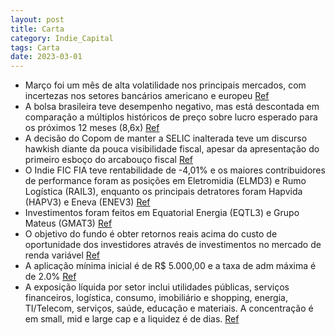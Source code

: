 ```yaml
---
layout: post
title: Carta
category: Indie_Capital
tags: Carta
date: 2023-03-01
---
```


- Março foi um mês de alta volatilidade nos principais mercados, com incertezas nos setores bancários americano e europeu
<a href="#" onclick="search_on_pdf('COMENTÁRIO MENSALCOMENTÁRIO MENSALCOMENTÁRIO MENSALO mês de março foi mais um mês dealtavolatil')">Ref</a>
- A bolsa brasileira teve desempenho negativo, mas está descontada em comparação a múltiplos históricos de preço sobre lucro esperado para os próximos 12 meses (8,6x)
<a href="#" onclick="search_on_pdf('refletiuemjuroslongos mais moderados.O efeito desse movimento nas bolsasemergentesfoipositivo')">Ref</a>
- A decisão do Copom de manter a SELIC inalterada teve um discurso hawkish diante da pouca visibilidade fiscal, apesar da apresentação do primeiro esboço do arcabouço fiscal
<a href="#" onclick="search_on_pdf('comparação a múltiplos históricos depreço sobre lucro esperado para ospróximos 12 meses (8,6x).No')">Ref</a>
- O Indie FIC FIA teve rentabilidade de -4,01% e os maiores contribuidores de performance foram as posições em Eletromidia (ELMD3) e Rumo Logística (RAIL3), enquanto os principais detratores foram Hapvida (HAPV3) e Eneva (ENEV3)
<a href="#" onclick="search_on_pdf('setoreseempresaspoderão ser impactados.O Indie FIC FIA encerrou o mês comrentabilidade de -4,01')">Ref</a>
- Investimentos foram feitos em Equatorial Energia (EQTL3) e Grupo Mateus (GMAT3)
<a href="#" onclick="search_on_pdf('Rumo Logística (RAIL3), enquanto osprincipais detratores foram Hapvida(HAPV3) e Eneva (ENEV3).Ao ')">Ref</a>
- O objetivo do fundo é obter retornos reais acima do custo de oportunidade dos investidores através de investimentos no mercado de renda variável
<a href="#" onclick="search_on_pdf('Exposição líquida por setor (média-mês)Objetivo do fundo: Obter retornos reais acima do custo de o')">Ref</a>
- A aplicação mínima inicial é de R$ 5.000,00 e a taxa de adm máxima é de 2.0%
<a href="#" onclick="search_on_pdf('Aplicação mínima inicial: R$ 5.000,00Cota de aplicação: D+1du (fechamento)Cota de resgate: D+30dc ')">Ref</a>
- A exposição líquida por setor inclui utilidades públicas, serviços financeiros, logística, consumo, imobiliário e shopping, energia, TI/Telecom, serviços, saúde, educação e materiais. A concentração é em small, mid e large cap e a liquidez é de dias.
<a href="#" onclick="search_on_pdf('Exposição líquida por setor (média-mês)Objetivo do fundo: Obter retornos reais acima do custo de o')">Ref</a>
